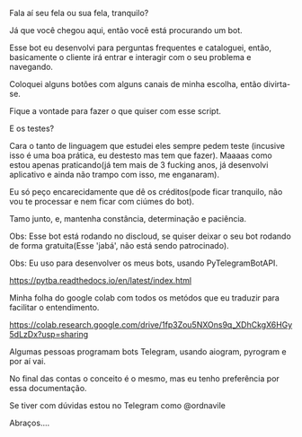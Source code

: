 Fala aí seu fela ou sua fela, tranquilo?

Já que você chegou aqui, então você está procurando um bot.

Esse bot eu desenvolvi para perguntas frequentes e cataloguei, então, 
basicamente o cliente irá entrar e interagir com o seu problema e navegando.

Coloquei alguns botões com alguns canais de minha escolha, então divirta-se.

Fique a vontade para fazer o que quiser com esse script.

E os testes?

Cara o tanto de linguagem que estudei eles sempre pedem teste (incusive isso é uma boa prática, eu destesto mas tem que fazer).
Maaaas como estou apenas praticando(já tem mais de 3 fucking anos, já desenvolvi aplicativo e ainda não trampo com isso, me enganaram).

Eu só peço encarecidamente que dê os créditos(pode ficar tranquilo, não vou te processar e nem ficar com ciúmes do bot).

Tamo junto, e, mantenha constância, determinação e paciência.

Obs: Esse bot está rodando no discloud, se quiser deixar o seu bot rodando de forma gratuita(Esse 'jabá', não está sendo patrocinado).

Obs: Eu uso para desenvolver os meus bots, usando PyTelegramBotAPI.

https://pytba.readthedocs.io/en/latest/index.html

Minha folha do google colab com todos os metódos que eu traduzir para facilitar o entendimento.

https://colab.research.google.com/drive/1fp3Zou5NXOns9q_XDhCkgX6HGy5dLzDx?usp=sharing

Algumas pessoas programam bots Telegram, usando aiogram, pyrogram e por aí vai. 

No final das contas o conceito é o mesmo, mas eu tenho preferência por essa documentação.

Se tiver com dúvidas estou no Telegram como @ordnavile

Abraços....

